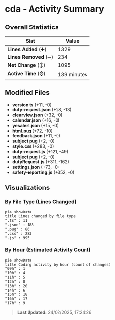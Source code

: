 # cda - Activity Summary 

## Overall Statistics

| Stat                   | Value                                                             |
| ---------------------- | ----------------------------------------------------------------- |
| **Lines Added** (➕)   | 1329                                          |
| **Lines Removed** (➖) | 234                                        |
| **Net Change** (↕)    | 1095                |
| **Active Time** (⌚)   | 139 minutes |


## Modified Files
- **version.ts** (+11, -0)
- **duty-request.json** (+28, -13)
- **clearview.json** (+32, -0)
- **calendar.json** (+16, -0)
- **yesalert.json** (+15, -0)
- **html.pug** (+72, -10)
- **feedback.json** (+11, -0)
- **subject.pug** (+2, -0)
- **style.css** (+283, -0)
- **duty-request.js** (+121, -49)
- **subject.pug** (+2, -0)
- **dutyRequest.js** (+311, -162)
- **settings.json** (+73, -0)
- **safety-reporting.js** (+352, -0)

## Visualizations

### By File Type (Lines Changed)

```mermaid
pie showData
title Lines changed by file type
".ts" : 11
".json" : 188
".pug" : 86
".css" : 283
".js" : 995
```

### By Hour (Estimated Activity Count)

```mermaid
pie showData
title Coding activity by hour (count of changes)
"09h" : 1
"10h" : 4
"11h" : 5
"12h" : 8
"13h" : 20
"14h" : 6
"15h" : 18
"16h" : 17
"17h" : 9
```


> **Last Updated:** 24/02/2025, 17:24:26